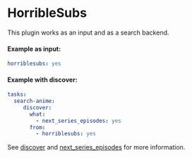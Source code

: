 # HorribleSubs

This plugin works as an input and as a search backend.

#### Example as input:

```yaml
horriblesubs: yes
```

#### Example with discover:

```yaml
tasks:
  search-anime:
     discover:
       what:
         - next_series_episodes: yes
       from:
         - horriblesubs: yes
```

See [discover](Plugins/discover) and [next_series_episodes](Plugins/next_series_episodes) for more information.